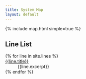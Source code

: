 ```yaml
---
title: System Map
layout: default
---
```


<script>
    window.line_geojson = window.line_geojson || [];
    {% for json_file in site.data.geojson %}
        window.line_geojson.push( {
            source: {{ json_file[0] | jsonify }},
            data: {{ json_file[1] | jsonify }} 
        } );
    {% endfor %}
</script>
<style type="text/css">
    #map-container {
        height: min( 70vh, 1000px);
    }
</style>

<div class="scroll-container">
    <div class="scroll-container__fixed">
        {% include map.html simple=true %}
    </div>
    <div class="scroll-container__scrollable">
        <h2>Line List</h2>
        <dl id="line-list">
        {% for line in site.lines %}
            <dt
                id="line-list-{{ line.name | slugify }}"
                style="text-decoration-color: {{ line.color }};"
                class="route-underline-color"
            >
                <a href="{{line.url | absolute_url }}">{{line.title}}</a>
            </dt>
            <dd>{{line.excerpt}}</dd>
        {% endfor %}
        </dl>
    </div>
</div>

